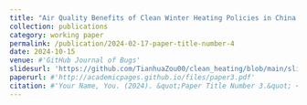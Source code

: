 ```yaml
---
title: "Air Quality Benefits of Clean Winter Heating Policies in China: New Evidence from Machine Learning"
collection: publications
category: working paper
permalink: /publication/2024-02-17-paper-title-number-4
date: 2024-10-15
venue: #'GitHub Journal of Bugs'
slidesurl: 'https://github.com/TianhuaZou00/clean_heating/blob/main/slides_cleaning_heating.pdf'
paperurl: #'http://academicpages.github.io/files/paper3.pdf'
citation: #'Your Name, You. (2024). &quot;Paper Title Number 3.&quot; <i>GitHub Journal of Bugs</i>. 1(3).'
---
```


